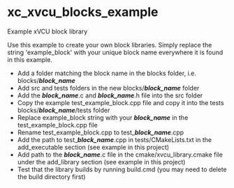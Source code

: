 # xc_xvcu_blocks_example
Example xVCU block library

Use this example to create your own block libraries. Simply replace the string 'example_block' with your unique block name everywhere it is found in this example.


- Add a folder matching the block name in the blocks folder, i.e. blocks/***block_name***
- Add src and tests folders in the new blocks/***block_name*** folder
- Add the ***block_name***.c and ***block_name***.h file into the src folder
- Copy the example test_example_block.cpp file and copy it into the tests blocks/***block_name***/tests folder
- Replace example_block string with your ***block_name*** in the test_example_block.cpp file
- Rename test_example_block.cpp to test_***block_name***.cpp
- Add the path to test_***block_name***.cpp in tests/CMakeLists.txt in the add_executable section (see example in this project)
- Add path to the ***block_name***.c file in the cmake/xvcu_library.cmake file under the add_library section (see example in this project)
- Test that the library builds by running build.cmd (you may need to delete the build directory first) 